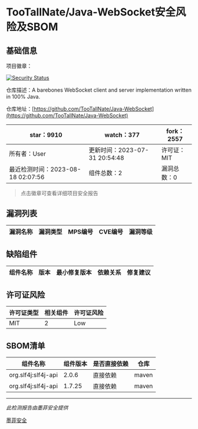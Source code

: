 # TooTallNate/Java-WebSocket安全风险及SBOM

## 基础信息

项目徽章：

[![Security Status](https://www.murphysec.com/platform3/v31/badge/1692236701315653632.svg)](https://www.murphysec.com/console/report/1692236700820725760/1692236701315653632)

仓库描述：A barebones WebSocket client and server implementation written in 100% Java.

仓库地址：[https://github.com/TooTallNate/Java-WebSocket](https://github.com/TooTallNate/Java-WebSocket)

| star：9910 | watch：377 | fork：2557 |
| ----------- | -------------- | ------------ |
| 所有者：User | 更新时间：2023-07-31 20:54:48 | 许可证：MIT |
| 最近检测时间：2023-08-18 02:07:56 | 组件总数：2 | 漏洞总数：0 |

> 点击徽章可查看详细项目安全报告



## 漏洞列表

| 漏洞名称 | 漏洞类型 | MPS编号 | CVE编号 | 漏洞等级 |
| ------- | ------ | ------- | ------ | ----- |





## 缺陷组件

| 组件名称 | 版本 | 最小修复版本 | 依赖关系 | 修复建议 |
| -------- | ---- | ------------ | -------- | -------- |





## 许可证风险

| 许可证类型 | 相关组件 | 许可证风险 |
| ---------- | -------- | ---------- |
|MIT|2|Low|




## SBOM清单

| 组件名称 | 组件版本 | 是否直接依赖 | 仓库 |
| -------- | -------- | ------------ | ---- |
|org.slf4j:slf4j-api|2.0.6|直接依赖|maven|
|org.slf4j:slf4j-api|1.7.25|直接依赖|maven|


------

*此检测报告由墨菲安全提供*

[墨菲安全](www.murphysec.com)